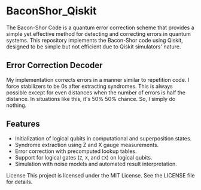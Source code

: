 # BaconShor_Qiskit
The Bacon-Shor Code is a quantum error correction scheme that provides a simple yet effective method for detecting and correcting errors in quantum systems. This repository implements the Bacon-Shor code using Qiskit, designed to be simple but not efficient due to Qiskit simulators' nature.

## Error Correction Decoder
My implementation corrects errors in a manner similar to repetition code. I force stabilizers to be 0s after extracting syndromes. This is always possible except for even distances when the number of errors is half the distance. In situations like this, it's 50% 50% chance. So, I simply do nothing.


## Features

- Initialization of logical qubits in computational and superposition states.
- Syndrome extraction using Z and X gauge measurements.
- Error correction with precomputed lookup tables.
- Support for logical gates (`Z`, `X`, and `CX`) on logical qubits.
- Simulation with noise models and automated result interpretation.


License
This project is licensed under the MIT License. See the LICENSE file for details.
